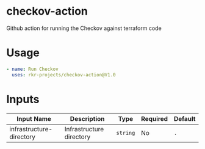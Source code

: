 # checkov-action

Github action for running the Checkov against terraform code

# Usage
```yaml
- name: Run Checkov
  uses: rkr-projects/checkov-action@V1.0
```

# Inputs
| Input Name               | Description              | Type     | Required | Default |
|--------------------------|--------------------------|----------|----------|---------|
| infrastructure-directory | Infrastructure directory | `string` | No       | `.`     |
